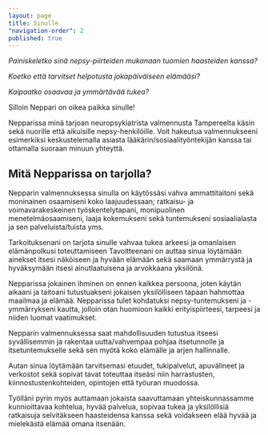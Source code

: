 ```yaml
---
layout: page
title: Sinulle
"navigation-order": 2
published: true
---
```


*Painiskeletko sinä nepsy-piirteiden mukanaan tuomien haasteiden kanssa?*

*Koetko että tarvitset helpotusta jokapäiväiseen elämääsi?*

*Kaipaatko osaavaa ja ymmärtävää tukea?*

Silloin Neppari on oikea paikka sinulle!

Nepparissa minä tarjoan neuropsykiatrista valmennusta Tampereelta käsin sekä nuorille että aikuisille nepsy-henkilöille. Voit hakeutua valmennukseeni esimerkiksi keskustelemalla asiasta lääkärin/sosiaalityöntekijän kanssa tai ottamalla suoraan minuun yhteyttä.

## Mitä Nepparissa on tarjolla?

Nepparin valmennuksessa sinulla on käytössäsi vahva ammattitaitoni sekä moninainen osaamiseni koko laajuudessaan; ratkaisu- ja voimavarakeskeinen työskentelytapani, monipuolinen menetelmäosaamiseni, laaja kokemukseni sekä tuntemukseni sosiaalialasta ja sen palveluista/tuista yms.

Tarkoituksenani on tarjota sinulle vahvaa tukea arkeesi ja omanlaisen elämänpolkusi toteuttamiseen Tavoitteenani on auttaa sinua löytämään ainekset itsesi näköiseen ja hyvään elämään sekä saamaan ymmärrystä ja hyväksymään itsesi ainutlaatuisena ja arvokkaana yksilönä.

Nepparissa jokainen ihminen on ennen kaikkea persoona, joten käytän aikaani ja taitoani tutustuakseni jokaisen yksilölliseen tapaan hahmottaa maailmaa ja elämää. Nepparissa tulet kohdatuksi nepsy-tuntemukseni ja -ymmärrykseni kautta, jolloin otan huomioon kaikki erityispiirteesi, tarpeesi ja niiden luomat vaatimukset.

Nepparin valmennuksessa saat mahdollisuuden tutustua itseesi syvällisemmin ja rakentaa uutta/vahvempaa pohjaa itsetunnolle ja itsetuntemukselle sekä sen myötä koko elämälle ja arjen hallinnalle.

Autan sinua löytämään tarvitsemasi etuudet, tukipalvelut, apuvälineet ja verkostot sekä sopivat tavat toteuttaa itseäsi niin harrastusten, kiinnostustenkohteiden, opintojen että työuran muodossa.

Työlläni pyrin myös auttamaan jokaista saavuttamaan yhteiskunnassamme kunnioittavaa kohtelua, hyvää palvelua, sopivaa tukea ja yksilöllisiä ratkaisuja selvitäkseen haasteidensa kanssa sekä voidakseen elää hyvää ja mielekästä elämää omana itsenään.